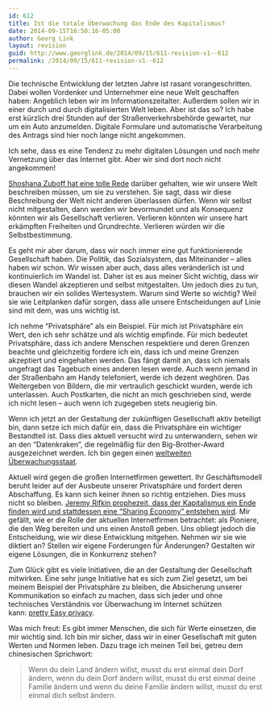```yaml
---
id: 612
title: Ist die totale Überwachung das Ende des Kapitalismus?
date: 2014-09-15T16:50:16-05:00
author: Georg Link
layout: revision
guid: http://www.georglink.de/2014/09/15/611-revision-v1--612
permalink: /2014/09/15/611-revision-v1--612
---
```

Die technische Entwicklung der letzten Jahre ist rasant vorangeschritten. Dabei wollen Vordenker und Unternehmer eine neue Welt geschaffen haben: Angeblich leben wir im Informationszeitalter. Außerdem sollen wir in einer durch und durch digitalisierten Welt leben. Aber ist das so? Ich habe erst kürzlich drei Stunden auf der Straßenverkehrsbehörde gewartet, nur um ein Auto anzumelden. Digitale Formulare und automatische Verarbeitung des Antrags sind hier noch lange nicht angekommen.

Ich sehe, dass es eine Tendenz zu mehr digitalen Lösungen und noch mehr Vernetzung über das Internet gibt. Aber wir sind dort noch nicht angekommen!

<a title="Unsere Zukunft mit „Big Data“: Lasst euch nicht enteignen!" href="http://www.faz.net/aktuell/feuilleton/debatten/die-digital-debatte/unsere-zukunft-mit-big-data-lasst-euch-nicht-enteignen-13152809.html?printPagedArticle=true" target="_blank">Shoshana Zuboff hat eine tolle Rede</a> darüber gehalten, wie wir unsere Welt beschreiben müssen, um sie zu verstehen. Sie sagt, dass wir diese Beschreibung der Welt nicht anderen überlassen dürfen. Wenn wir selbst nicht mitgestalten, dann werden wir bevormundet und als Konsequenz könnten wir als Gesellschaft verlieren. Verlieren könnten wir unsere hart erkämpften Freiheiten und Grundrechte. Verlieren würden wir die Selbstbestimmung.

Es geht mir aber darum, dass wir noch immer eine gut funktionierende Gesellschaft haben. Die Politik, das Sozialsystem, das Miteinander &#8211; alles haben wir schon. Wir wissen aber auch, dass alles veränderlich ist und kontinuierlich im Wandel ist. Daher ist es aus meiner Sicht wichtig, dass wir diesen Wandel akzeptieren und selbst mitgestalten. Um jedoch dies zu tun, brauchen wir ein solides Wertesystem. Warum sind Werte so wichtig? Weil sie wie Leitplanken dafür sorgen, dass alle unsere Entscheidungen auf Linie sind mit dem, was uns wichtig ist.

Ich nehme &#8220;Privatsphäre&#8221; als ein Beispiel. Für mich ist Privatsphäre ein Wert, den ich sehr schätze und als wichtig empfinde. Für mich bedeutet Privatsphäre, dass ich andere Menschen respektiere und deren Grenzen beachte und gleichzeitig fordere ich ein, dass ich und meine Grenzen akzeptiert und eingehalten werden. Das fängt damit an, dass ich niemals ungefragt das Tagebuch eines anderen lesen werde. Auch wenn jemand in der Straßenbahn am Handy telefoniert, werde ich dezent weghören. Das Weitergeben von Bildern, die mir vertraulich geschickt wurden, werde ich unterlassen. Auch Postkarten, die nicht an mich geschrieben sind, werde ich nicht lesen &#8211; auch wenn ich zugegeben stets neugierig bin.

Wenn ich jetzt an der Gestaltung der zukünftigen Gesellschaft aktiv beteiligt bin, dann setze ich mich dafür ein, dass die Privatsphäre ein wichtiger Bestandteil ist. Dass dies aktuell versucht wird zu unterwandern, sehen wir an den &#8220;Datenkraken&#8221;, die regelmäßig für den Big-Brother-Award ausgezeichnet werden. Ich bin gegen einen <a title="Reclaim Your Privacy - Erobere Deine Privatsphäre zurück - deutsch" href="https://www.youtube.com/watch?v=LtidBzV27nU" target="_blank">weltweiten Überwachungsstaat</a>.

Aktuell wird gegen die großen Internetfirmen gewettert. Ihr Geschäftsmodell beruht leider auf der Ausbeute unserer Privatsphäre und fordert deren Abschaffung. Es kann sich keiner ihnen so richtig entziehen. Dies muss nicht so bleiben. <a title="Ökonom Jeremy Rifkin: Das Ende des Kapitalismus" href="http://www.faz.net/aktuell/feuilleton/jeremy-rifkin-die-null-grenzkosten-gesellschaft-13151899.html?printPagedArticle=true" target="_blank">Jeremy Rifkin prophezeit, dass der Kapitalismus ein Ende finden wird und stattdessen eine &#8220;Sharing Economy&#8221; entstehen wird</a>. Mir gefällt, wie er die Rolle der aktuellen Internetfirmen betrachtet: als Pioniere, die den Weg bereiten und uns einen Anstoß geben. Uns obliegt jedoch die Entscheidung, wie wir diese Entwicklung mitgehen. Nehmen wir sie wie diktiert an? Stellen wir eigene Forderungen für Änderungen? Gestalten wir eigene Lösungen, die in Konkurrenz stehen?

Zum Glück gibt es viele Initiativen, die an der Gestaltung der Gesellschaft mitwirken. Eine sehr junge Initiative hat es sich zum Ziel gesetzt, um bei meinem Beispiel der Privatsphäre zu bleiben, die Absicherung unserer Kommunikation so einfach zu machen, dass sich jeder und ohne technisches Verständnis vor Überwachung im Internet schützen kann: <a href="http://pep-project.org/" target="_blank">pretty Easy privacy</a>.

Was mich freut: Es gibt immer Menschen, die sich für Werte einsetzen, die mir wichtig sind. Ich bin mir sicher, dass wir in einer Gesellschaft mit guten Werten und Normen leben. Dazu trage ich meinen Teil bei, getreu dem chinesischen Sprichwort:

> Wenn du dein Land ändern willst, musst du erst einmal dein Dorf ändern, wenn du dein Dorf ändern willst, musst du erst einmal deine Familie ändern und wenn du deine Familie ändern willst, musst du erst einmal dich selbst ändern.